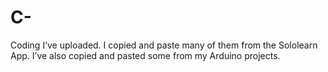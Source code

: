# C-
Coding I’ve uploaded. I copied and paste many of them from the Sololearn App. I’ve also copied and pasted some from my Arduino projects.
